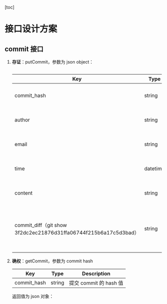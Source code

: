 [toc]

# 接口设计方案

## commit 接口

1. **存证**：putCommit，参数为 json object：

   ```json
   
   ```

   | Key                                                          | Type     | Description                                        |
   | ------------------------------------------------------------ | -------- | -------------------------------------------------- |
   | commit_hash                                                  | string   | 提交 commit 的 hash 值                             |
   | author                                                       | string   | 提交 commit 的作者                                 |
   | email                                                        | string   | 提交 commit 的邮箱                                 |
   | time                                                         | datetime | 提交 commit 的时间                                 |
   | content                                                      | string   | 提交 commit 的标题内容                             |
   | commit_diff（git show 3f2dc2ec21876d31ffa06744f215b6a17c5d3bad） | string   | 当前 commit 和上一个 commit 相比，增加和删除的内容 |

2. **确权**：getCommit，参数为 commit hash

   | Key         | Type   | Description            |
   | ----------- | ------ | ---------------------- |
   | commit_hash | string | 提交 commit 的 hash 值 |

   返回值为 json 对象：

   ```json
   
   ```

   

##